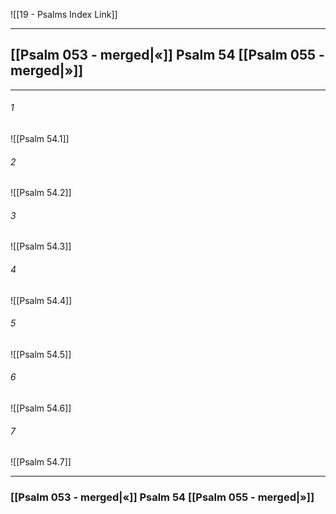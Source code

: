 ![[19 - Psalms Index Link]]

---
##  [[Psalm 053 - merged|«]] Psalm 54 [[Psalm 055 - merged|»]]

---

###### 1
![[Psalm 54.1]] 

###### 2
![[Psalm 54.2]] 

###### 3
![[Psalm 54.3]] 

###### 4
![[Psalm 54.4]]

###### 5 
![[Psalm 54.5]] 

###### 6
![[Psalm 54.6]] 

###### 7
![[Psalm 54.7]] 


---
###  [[Psalm 053 - merged|«]] Psalm 54 [[Psalm 055 - merged|»]]